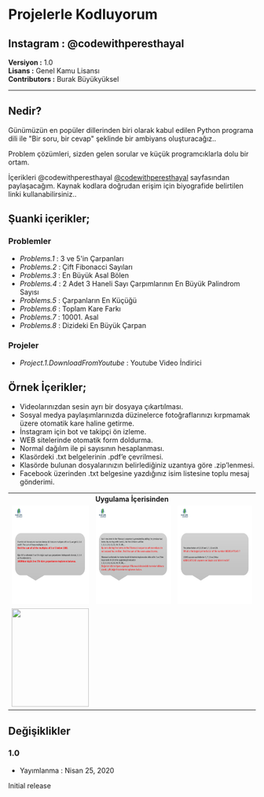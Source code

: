 # Projelerle Kodluyorum
## Instagram : @codewithperesthayal

**Versiyon	:**  1.0 					<br />
**Lisans  	:**  Genel Kamu Lisansı     <br />
**Contributors  :**  Burak Büyükyüksel	<br />

<hr />

## Nedir?
<p>
Günümüzün en popüler dillerinden biri olarak kabul edilen
Python programa dili ile "Bir soru, bir cevap" şeklinde bir ambiyans oluşturacağız.. 

Problem çözümleri, sizden gelen sorular ve küçük programcıklarla dolu bir ortam.

İçerikleri @codewithperesthayal <a href="https://www.instagram.com/codewithperesthayal/">@codewithperesthayal</a> sayfasından paylaşacağım.
Kaynak kodlara doğrudan erişim için biyografide belirtilen linki kullanabilirsiniz.. 
</p>

## Şuanki içerikler;
### Problemler
* <i>Problems.1</i> : 3 ve 5'in Çarpanları
* <i>Problems.2</i> : Çift Fibonacci Sayıları
* <i>Problems.3</i> : En Büyük Asal Bölen
* <i>Problems.4</i> : 2 Adet 3 Haneli Sayı Çarpımlarının En Büyük Palindrom Sayısı
* <i>Problems.5</i> : Çarpanların En Küçüğü
* <i>Problems.6</i> : Toplam Kare Farkı
* <i>Problems.7</i> : 10001. Asal
* <i>Problems.8</i> : Dizideki En Büyük Çarpan

### Projeler
* <i>Project.1.DownloadFromYoutube</i> : Youtube Video İndirici

## Örnek İçerikler;

* Videolarınızdan sesin ayrı bir dosyaya çıkartılması.
* Sosyal medya paylaşımlarınızda düzinelerce fotoğraflarınızı kırpmamak üzere otomatik kare haline getirme.
* İnstagram için bot ve takipçi ön izleme.
* WEB sitelerinde otomatik form doldurma.
* Normal dağılım ile pi sayısının hesaplanması.
* Klasördeki .txt belgelerinin .pdf’e çevrilmesi.
* Klasörde bulunan dosyalarınızın belirlediğiniz uzantıya göre .zip’lenmesi.
* Facebook üzerinden .txt belgesine yazdığınız isim listesine toplu mesaj gönderimi.

<table>
	<tr>
		<th colspan=3> <b> Uygulama İçerisinden </b> </th>	
	</tr>
	<tr>
		<td><img src = "problems.1/SS/Slayt2.PNG" height=200px width=100% /> </td>
		<td><img src = "problems.2/SS/Slayt2.PNG" height=200px width=100% /> </td>
		<td><img src = "problems.3/SS/Slayt3.PNG" height=200px width=100% /> </td>
	</tr>
	<tr>
		<td><img src = "Project.1.DownloadFromYoutube/SS/Result.gif" height=200px width=100% /> </td>
	</tr>
	
</table>


## Değişiklikler

### 1.0
* Yayımlanma : Nisan 25, 2020

Initial release